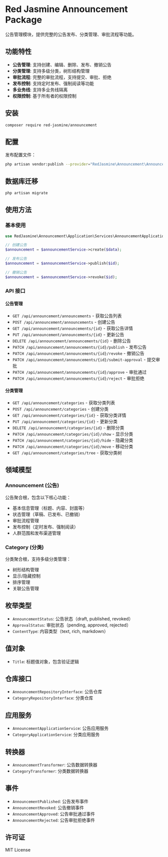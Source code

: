 # Red Jasmine Announcement Package

公告管理模块，提供完整的公告发布、分类管理、审批流程等功能。

## 功能特性

- **公告管理**: 支持创建、编辑、删除、发布、撤销公告
- **分类管理**: 支持多级分类，树形结构管理
- **审批流程**: 完整的审批流程，支持提交、审批、拒绝
- **发布控制**: 支持定时发布、强制阅读等功能
- **多业务线**: 支持多业务线隔离
- **权限控制**: 基于所有者的权限控制

## 安装

```bash
composer require red-jasmine/announcement
```

## 配置

发布配置文件：

```bash
php artisan vendor:publish --provider="RedJasmine\Announcement\AnnouncementServiceProvider"
```

## 数据库迁移

```bash
php artisan migrate
```

## 使用方法

### 基本使用

```php
use RedJasmine\Announcement\Application\Services\AnnouncementApplicationService;

// 创建公告
$announcement = $announcementService->create($data);

// 发布公告
$announcement = $announcementService->publish($id);

// 撤销公告
$announcement = $announcementService->revoke($id);
```

### API 接口

#### 公告管理

- `GET /api/announcement/announcements` - 获取公告列表
- `POST /api/announcement/announcements` - 创建公告
- `GET /api/announcement/announcements/{id}` - 获取公告详情
- `PUT /api/announcement/announcements/{id}` - 更新公告
- `DELETE /api/announcement/announcements/{id}` - 删除公告
- `PATCH /api/announcement/announcements/{id}/publish` - 发布公告
- `PATCH /api/announcement/announcements/{id}/revoke` - 撤销公告
- `PATCH /api/announcement/announcements/{id}/submit-approval` - 提交审批
- `PATCH /api/announcement/announcements/{id}/approve` - 审批通过
- `PATCH /api/announcement/announcements/{id}/reject` - 审批拒绝

#### 分类管理

- `GET /api/announcement/categories` - 获取分类列表
- `POST /api/announcement/categories` - 创建分类
- `GET /api/announcement/categories/{id}` - 获取分类详情
- `PUT /api/announcement/categories/{id}` - 更新分类
- `DELETE /api/announcement/categories/{id}` - 删除分类
- `PATCH /api/announcement/categories/{id}/show` - 显示分类
- `PATCH /api/announcement/categories/{id}/hide` - 隐藏分类
- `PATCH /api/announcement/categories/{id}/move` - 移动分类
- `GET /api/announcement/categories/tree` - 获取分类树

## 领域模型

### Announcement (公告)

公告聚合根，包含以下核心功能：

- 基本信息管理（标题、内容、封面等）
- 状态管理（草稿、已发布、已撤销）
- 审批流程管理
- 发布控制（定时发布、强制阅读）
- 人群范围和发布渠道管理

### Category (分类)

分类聚合根，支持多级分类管理：

- 树形结构管理
- 显示/隐藏控制
- 排序管理
- 关联公告管理

## 枚举类型

- `AnnouncementStatus`: 公告状态（draft, published, revoked）
- `ApprovalStatus`: 审批状态（pending, approved, rejected）
- `ContentType`: 内容类型（text, rich, markdown）

## 值对象

- `Title`: 标题值对象，包含验证逻辑

## 仓库接口

- `AnnouncementRepositoryInterface`: 公告仓库
- `CategoryRepositoryInterface`: 分类仓库


## 应用服务

- `AnnouncementApplicationService`: 公告应用服务
- `CategoryApplicationService`: 分类应用服务

## 转换器

- `AnnouncementTransformer`: 公告数据转换器
- `CategoryTransformer`: 分类数据转换器

## 事件

- `AnnouncementPublished`: 公告发布事件
- `AnnouncementRevoked`: 公告撤销事件
- `AnnouncementApproved`: 公告审批通过事件
- `AnnouncementRejected`: 公告审批拒绝事件

## 许可证

MIT License
